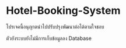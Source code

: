 # Hotel-Booking-System

โปรเจคนี้อนุญาตนำไปปรับปรุงพัฒนาต่อได้ตามใจชอบ

ตัวยังระบบยังไม่มีการเก็บข้อมูลลง Database
